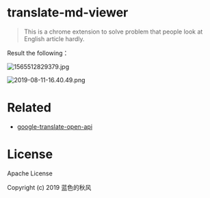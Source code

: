 # translate-md-viewer

> This is a chrome extension to solve problem that people look at English article hardly.

Result the following：

![1565512829379.jpg](https://s3.qiufengh.com/blog/1565512829379.jpg)

![2019-08-11-16.40.49.png](https://s3.qiufengh.com/blog/2019-08-11-16.40.49.png)

# Related

- [google-translate-open-api](https://github.com/hua1995116/google-translate-open-api)

# License

Apache License

Copyright (c) 2019 蓝色的秋风